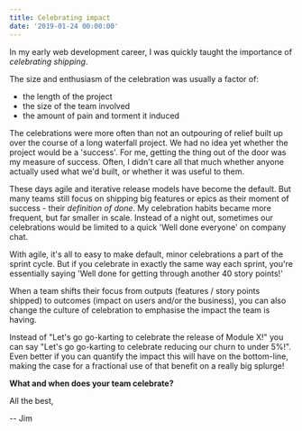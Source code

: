 ```yaml
---
title: Celebrating impact
date: '2019-01-24 00:00:00'
---
```


In my early web development career, I was quickly taught the importance of _celebrating shipping_.

The size and enthusiasm of the celebration was usually a factor of:

* the length of the project
* the size of the team involved
* the amount of pain and torment it induced

The celebrations were more often than not an outpouring of relief built up over the course of a long waterfall project. We had no idea yet whether the project would be a 'success'. For me, getting the thing out of the door was my measure of success. Often, I didn't care all that much whether anyone actually used what we'd built, or whether it was useful to them.

These days agile and iterative release models have become the default. But many teams still focus on shipping big features or epics as their moment of success - their _definition of done_. My celebration habits became more frequent, but far smaller in scale. Instead of a night out, sometimes our celebrations would be limited to a quick 'Well done everyone' on company chat.

With agile, it's all to easy to make default, minor celebrations a part of the sprint cycle. But if you celebrate in exactly the same way each sprint, you're essentially saying 'Well done for getting through another 40 story points!'

When a team shifts their focus from outputs (features / story points shipped) to outcomes (impact on users and/or the business), you can also change the culture of celebration to emphasise the impact the team is having.

Instead of "Let's go go-karting to celebrate the release of Module X!" you can say "Let's go go-karting to celebrate reducing our churn to under 5%!". Even better if you can quantify the impact this will have on the bottom-line, making the case for a fractional use of that benefit on a really big splurge!

__What and when does your team celebrate?__

All the best,

-- Jim
